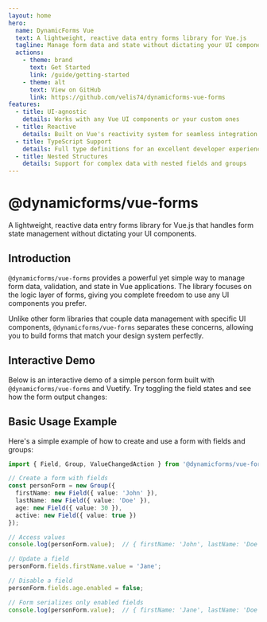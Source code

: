 ```yaml
---
layout: home
hero:
  name: DynamicForms Vue
  text: A lightweight, reactive data entry forms library for Vue.js
  tagline: Manage form data and state without dictating your UI components
  actions:
    - theme: brand
      text: Get Started
      link: /guide/getting-started
    - theme: alt
      text: View on GitHub
      link: https://github.com/velis74/dynamicforms-vue-forms
features:
  - title: UI-agnostic
    details: Works with any Vue UI components or your custom ones
  - title: Reactive
    details: Built on Vue's reactivity system for seamless integration
  - title: TypeScript Support
    details: Full type definitions for an excellent developer experience
  - title: Nested Structures
    details: Support for complex data with nested fields and groups
---
```


# @dynamicforms/vue-forms

A lightweight, reactive data entry forms library for Vue.js that handles form state management without dictating your
UI components.

## Introduction

`@dynamicforms/vue-forms` provides a powerful yet simple way to manage form data, validation, and state in Vue 
applications. The library focuses on the logic layer of forms, giving you complete freedom to use any UI components 
you prefer.

Unlike other form libraries that couple data management with specific UI components, `@dynamicforms/vue-forms` 
separates these concerns, allowing you to build forms that match your design system perfectly.

## Interactive Demo

Below is an interactive demo of a simple person form built with `@dynamicforms/vue-forms` and Vuetify. Try toggling the 
field states and see how the form output changes:

<PersonFormDemo />

## Basic Usage Example

Here's a simple example of how to create and use a form with fields and groups:

```typescript
import { Field, Group, ValueChangedAction } from '@dynamicforms/vue-forms';

// Create a form with fields
const personForm = new Group({
  firstName: new Field({ value: 'John' }),
  lastName: new Field({ value: 'Doe' }),
  age: new Field({ value: 30 }),
  active: new Field({ value: true })
});

// Access values
console.log(personForm.value);  // { firstName: 'John', lastName: 'Doe', age: 30, active: true }

// Update a field
personForm.fields.firstName.value = 'Jane';

// Disable a field
personForm.fields.age.enabled = false;

// Form serializes only enabled fields
console.log(personForm.value);  // { firstName: 'Jane', lastName: 'Doe', active: true }
```

<script setup>
import PersonFormDemo from './components/person-form-demo.vue'
</script>
